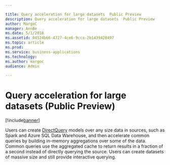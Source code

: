 ```yaml
---

title: Query acceleration for large datasets  Public Preview 
description: Query acceleration for large datasets  Public Preview 
author: MargoC
manager: AnnBe
ms.date: 5/1/2018
ms.assetid: 04524b66-4727-4ce6-9cca-2b1439428497
ms.topic: article
ms.prod: 
ms.service: business-applications
ms.technology: 
ms.author: margoc
audience: Admin

---
```

#  Query acceleration for large datasets (Public Preview)




[!include[banner](../../../includes/banner.md)]

Users can create
[DirectQuery](https://docs.microsoft.com/en-us/power-bi/desktop-directquery-about)
models over any size data in sources, such as Spark and Azure SQL Data
Warehouse, and then accelerate common queries by building in-memory aggregations
over some of the data. Common queries use the aggregated cache to return results
in a fraction of a second instead of directly querying the source. Users can
create datasets of massive size and still provide interactive querying.
